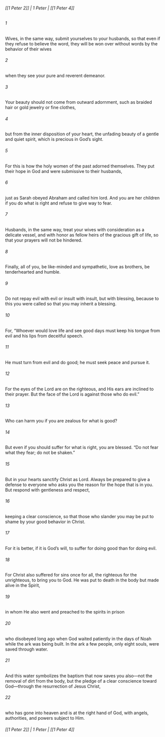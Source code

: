 ###### [[1 Peter 2]] | 1 Peter | [[1 Peter 4]]

###### 1
Wives, in the same way, submit yourselves to your husbands, so that even if they refuse to believe the word, they will be won over without words by the behavior of their wives
###### 2
when they see your pure and reverent demeanor.
###### 3
Your beauty should not come from outward adornment, such as braided hair or gold jewelry or fine clothes,
###### 4
but from the inner disposition of your heart, the unfading beauty of a gentle and quiet spirit, which is precious in God’s sight.
###### 5
For this is how the holy women of the past adorned themselves. They put their hope in God and were submissive to their husbands,
###### 6
just as Sarah obeyed Abraham and called him lord. And you are her children if you do what is right and refuse to give way to fear.
###### 7
Husbands, in the same way, treat your wives with consideration as a delicate vessel, and with honor as fellow heirs of the gracious gift of life, so that your prayers will not be hindered.
###### 8
Finally, all of you, be like-minded and sympathetic, love as brothers, be tenderhearted and humble.
###### 9
Do not repay evil with evil or insult with insult, but with blessing, because to this you were called so that you may inherit a blessing.
###### 10
For, “Whoever would love life and see good days must keep his tongue from evil and his lips from deceitful speech.
###### 11
He must turn from evil and do good; he must seek peace and pursue it.
###### 12
For the eyes of the Lord are on the righteous, and His ears are inclined to their prayer. But the face of the Lord is against those who do evil.”
###### 13
Who can harm you if you are zealous for what is good?
###### 14
But even if you should suffer for what is right, you are blessed. “Do not fear what they fear; do not be shaken.”
###### 15
But in your hearts sanctify Christ as Lord. Always be prepared to give a defense to everyone who asks you the reason for the hope that is in you. But respond with gentleness and respect,
###### 16
keeping a clear conscience, so that those who slander you may be put to shame by your good behavior in Christ.
###### 17
For it is better, if it is God’s will, to suffer for doing good than for doing evil.
###### 18
For Christ also suffered for sins once for all, the righteous for the unrighteous, to bring you to God. He was put to death in the body but made alive in the Spirit,
###### 19
in whom He also went and preached to the spirits in prison
###### 20
who disobeyed long ago when God waited patiently in the days of Noah while the ark was being built. In the ark a few people, only eight souls, were saved through water.
###### 21
And this water symbolizes the baptism that now saves you also—not the removal of dirt from the body, but the pledge of a clear conscience toward God—through the resurrection of Jesus Christ,
###### 22
who has gone into heaven and is at the right hand of God, with angels, authorities, and powers subject to Him.

###### [[1 Peter 2]] | 1 Peter | [[1 Peter 4]]

